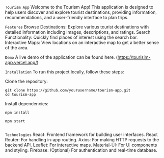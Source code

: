 ``Tourism App``
Welcome to the Tourism App! This application is designed to help users discover and explore tourist destinations, providing information, recommendations, and a user-friendly interface to plan trips.

``Features``
Browse Destinations: Explore various tourist destinations with detailed information including images, descriptions, and ratings.
Search Functionality: Quickly find places of interest using the search bar.
Interactive Maps: View locations on an interactive map to get a better sense of the area.


```Demo```
A live demo of the application can be found here. (https://tourisim-app.vercel.app/)


``Installation``
To run this project locally, follow these steps:

Clone the repository:

```
git clone https://github.com/yourusername/tourism-app.git
cd tourism-app

```

Install dependencies:

```
npm install

npm start


```


``Technologies``
React: Frontend framework for building user interfaces.
React Router: For handling in-app routing.
Axios: For making HTTP requests to the backend API.
Leaflet: For interactive maps.
Material-UI: For UI components and styling.
Firebase: (Optional) For authentication and real-time database.